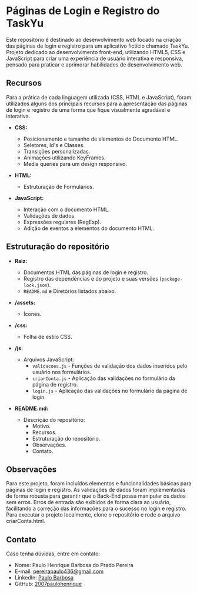 # Páginas de Login e Registro do TaskYu

Este repositório é destinado ao desenvolvimento web focado na criação das páginas de login e registro para um aplicativo fictício chamado TaskYu. Projeto dedicado ao desenvolvimento front-end, utilizando HTML5, CSS e JavaScript para criar uma experiência de usuário interativa e responsiva, pensado para praticar e aprimorar habilidades de desenvolvimento web.

## Recursos

Para a prática de cada linguagem utilizada (CSS, HTML e JavaScript), foram utilizados alguns dos principais recursos para a apresentação das páginas de login e registro de uma forma que fique visualmente agradável e interativa.

- **CSS:**
    - Posicionamento e tamanho de elementos do Documento HTML.
    - Seletores, Id's e Classes.
    - Transições personalizadas.
    - Animações utilizando KeyFrames.
    - Media queries para um design responsivo.

- **HTML:**
    - Estruturação de Formulários.

- **JavaScript:**
    - Interação com o documento HTML.
    - Validações de dados.
    - Expressões regulares (RegExp).
    - Adição de eventos a elementos do documento HTML.

## Estruturação do repositório

- **Raiz:**
    - Documentos HTML das páginas de login e registro.
    - Registro das dependências e do projeto e suas versões (`package-lock.json`).
    - `README.md` e Diretórios listados abaixo.

- **/assets:**
    - Ícones.

- **/css:**
    - Folha de estilo CSS.

- **/js:**
    - Arquivos JavaScript:
        - `validacoes.js` - Funções de validação dos dados inseridos pelo usuário nos formulários.
        - `criarConta.js` - Aplicação das validações no formulário da página de registro.
        - `login.js` - Aplicação das validações no formulário da página de login.

- **README.md:**
    - Descrição do repositório:
        - Motivo.
        - Recursos.
        - Estruturação do repositório.
        - Observações.
        - Contato.

## Observações

Para este projeto, foram incluídos elementos e funcionalidades básicas para páginas de login e registro. As validações de dados foram implementadas de forma robusta para garantir que o Back-End possa manipular os dados sem erros. Erros de entrada são exibidos de forma clara ao usuário, facilitando a correção das informações para o sucesso no login e registro. Para executar o projeto localmente, clone o repositório e rode o arquivo criarConta.html.

## Contato

Caso tenha dúvidas, entre em contato:

- Nome: Paulo Henrique Barbosa do Prado Pereira
- E-mail: pereirapaulo436@gmail.com
- LinkedIn: [Paulo Barbosa](https://www.linkedin.com/in/paulo-barbosa-61a860303/)
- GitHub: [2007paulohenrique](https://github.com/2007paulohenrique)